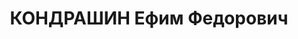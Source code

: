 ---
title: КОНДРАШИН Ефим Федорович
description: 'Род. в 1908. Проживал: г. Орск. Оператор крекингзавода

  Приговор: ВК ВС СССР, 04.02.1938 – ВМН.

  Реабилитирован 18.04.1957'
---